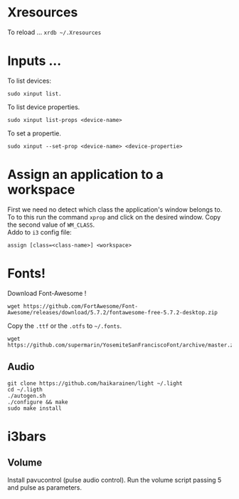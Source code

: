 # Xresources
To reload ...
```xrdb ~/.Xresources```
# Inputs ...
To list devices:
```
sudo xinput list.
```
To list device properties.
```
sudo xinput list-props <device-name>
```
To set a propertie.
```
sudo xinput --set-prop <device-name> <device-propertie>
```
# Assign an application to a workspace
First we need no detect which class the application's window belongs to.<br>
To to this run the command `xprop` and click on the desired window. Copy the second value of `WM_CLASS`.<br>
Addo  to `i3` config file:
```
assign [class=<class-name>] <workspace>
```
# Fonts!
Download Font-Awesome !
```
wget https://github.com/FortAwesome/Font-Awesome/releases/download/5.7.2/fontawesome-free-5.7.2-desktop.zip
```
Copy the `.ttf` or the `.otfs` to `~/.fonts`.
```
wget https://github.com/supermarin/YosemiteSanFranciscoFont/archive/master.zip
```
## Audio
```
git clone https://github.com/haikarainen/light ~/.light
cd ~/.ligth
./autogen.sh
./configure && make
sudo make install
```
# i3bars
## Volume
Install pavucontrol (pulse audio control). Run the volume script passing 5 and pulse as parameters.


